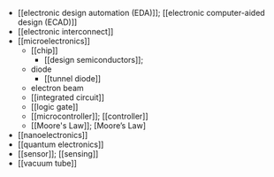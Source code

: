 - [[electronic design automation (EDA)]]; [[electronic computer-aided design (ECAD)]]
- [[electronic interconnect]]
- [[microelectronics]]
    - [[chip]]
        - [[design semiconductors]];
    - diode
        - [[tunnel diode]]
    - electron beam
    - [[integrated circuit]]
    - [[logic gate]]
    - [[microcontroller]]; [[controller]]
    - [[Moore's Law]]; [Moore’s Law]
- [[nanoelectronics]]
- [[quantum electronics]]
- [[sensor]]; [[sensing]]
- [[vacuum tube]]
